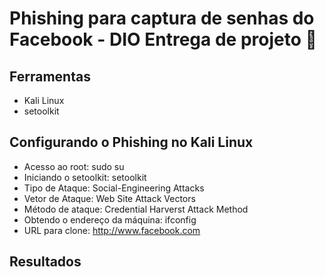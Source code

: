 # Phishing para captura de senhas do Facebook - DIO Entrega de projeto 👋
## Ferramentas
- Kali Linux
- setoolkit
## Configurando o Phishing no Kali Linux
- Acesso ao root: sudo su
- Iniciando o setoolkit: setoolkit
- Tipo de Ataque: Social-Engineering Attacks
- Vetor de Ataque: Web Site Attack Vectors
- Método de ataque: Credential Harverst Attack Method
- Obtendo o endereço da máquina: ifconfig
- URL para clone: http://www.facebook.com
## Resultados


